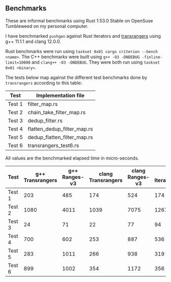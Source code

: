 ## Benchmarks

These are informal benchmarks using Rust 1.53.0 Stable on OpenSuse
Tumbleweed on my personal computer.

I have benchmarked `pushgen` against Rust iterators and
[transrangers](https://github.com/joaquintides/transrangers) using
g++ 11.1.1 and clang 12.0.0.

Rust benchmarks were run using `taskset 0x01 cargo criterion --bench <name>`.
The C++ benchmarks were built using `g++ -O3 -DNDEBUG -finline-limit=10000` and
`clang++ -O3 -DNDEBUG`. They were both run using `taskset 0x01 <binary>`.

The tests below map against the different test benchmarks done by `transrangers`
according to this table:

Test   | Implementation file         |
-------|-----------------------------|
Test 1 | filter_map.rs               |
Test 2 | chain_take_filter_map.rs    |
Test 3 | dedup_filter.rs             |
Test 4 | flatten_dedup_filter_map.rs |
Test 5 | dedup_flatten_filter_map.rs |
Test 6 | transrangers_test6.rs       |


All values are the benchmarked elapsed time in micro-seconds.

Test    | g++ Transrangers | g++ Ranges-v3 | clang Transrangers | clang Ranges-v3 | Rust Iterator::for_each | pushgen |
--------|------------------|---------------|--------------------|-----------------|-------------------------|---------|
Test 1  | 203              | 485           | 174                | 524             | 174                     | 174     |
Test 2  | 1080             | 4011          | 1039               | 7075            | 1267                    | 813     |
Test 3  | 24               | 71            | 22                 | 77              |  94                     | 24      |
Test 4  | 700              | 602           | 253                | 887             | 536                     | 303     |
Test 5  | 283              | 1011          | 266                | 938             | 319                     | 301     |
Test 6  | 899              | 1002          | 354                | 1172            | 356                     | 359     |

